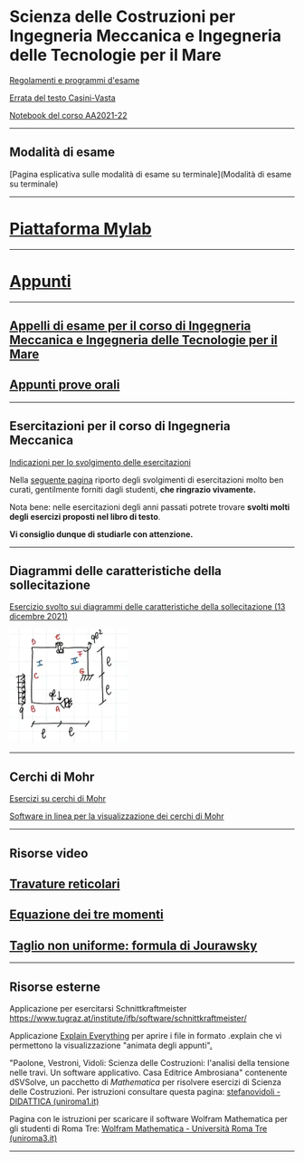# Scienza delle Costruzioni per Ingegneria Meccanica e Ingegneria delle Tecnologie per il Mare

[Regolamenti e programmi d'esame](./programmi/index)

[Errata del testo Casini-Vasta](errata_testo.md)

[Notebook del corso AA2021-22](https://uniroma3.sharepoint.com/sites/AA2122-SCIENZADELLECOSTRUZIONI-20801971TOMASSETTI/_layouts/OneNote.aspx?id=%2Fsites%2FAA2122-SCIENZADELLECOSTRUZIONI-20801971TOMASSETTI%2FSiteAssets%2FBlocco%20appunti%20AA21-22%20-%20SCIENZA%20DELLE%20COSTRUZIONI%20-%2020801971%20%28TOMASSETTI%29&wd=target%28Sdc%20Ing%20Mec%202021-22%29)

---

## Modalità di esame

[Pagina esplicativa sulle modalità di esame su terminale](Modalità di esame su terminale)

---

# [Piattaforma Mylab](./mylab/mylab.md)

---

# [Appunti](./lezioni/classes2023-24-out)

---

## [Appelli di esame per il corso di Ingegneria Meccanica e Ingegneria delle Tecnologie per il Mare](esami/appelli_esame)

## [Appunti prove orali](./Orali/orali.md)

---

## Esercitazioni per il corso di Ingegneria Meccanica

[Indicazioni per lo svolgimento delle esercitazioni](svolgimento_esercitazioni/main.pdf) 

Nella [seguente pagina](Esercitazioni/esercitazioni.md) riporto degli svolgimenti di esercitazioni molto ben curati, gentilmente forniti dagli studenti, **che ringrazio vivamente.**

Nota bene: nelle esercitazioni degli anni passati potrete trovare **svolti molti degli esercizi proposti nel libro di testo**. 

**Vi consiglio dunque di studiarle con attenzione.**

---

## Diagrammi delle caratteristiche della sollecitazione

[Esercizio svolto sui diagrammi delle caratteristiche della sollecitazione (13 dicembre 2021)](https://web.microsoftstream.com/video/318289c4-c9d7-4a64-be66-f5cf327f5232?st=10)

![image-20211215220530455](resources.assets/image-20211215220530455.png)



---

## Cerchi di Mohr

[Esercizi su cerchi di Mohr](cerchi_di_mohr/esercizi_cerchi_di_Mohr)

[Software in linea per la visualizzazione dei cerchi di Mohr](https://mechanicalc.com/calculators/mohrs-circle/)

---

## Risorse video

## [Travature reticolari](travature_reticolari/travature_reticolari)

## [Equazione dei tre momenti](equazione_dei_tre_momenti/equazione_dei_tre_momenti.md)

## [Taglio non uniforme: formula di Jourawsky](taglio_non_uniforme/taglio_non_uniforme)

---

## Risorse esterne

Applicazione per esercitarsi Schnittkraftmeister https://www.tugraz.at/institute/ifb/software/schnittkraftmeister/

Applicazione [Explain Everything](https://explaineverything.com/) per aprire i file in formato .explain che vi permettono la visualizzazione "animata degli appunti"[.](./cg.mp4)

"Paolone, Vestroni, Vidoli: Scienza delle Costruzioni: l'analisi della tensione nelle travi. Un software applicativo. Casa Editrice Ambrosiana" contenente dSVSolve, un pacchetto di *Mathematica* per risolvere esercizi di Scienza delle Costruzioni. Per istruzioni consultare questa pagina: [stefanovidoli - DIDATTICA (uniroma1.it)](https://stefanovidoli.site.uniroma1.it/insegnamenti)

Pagina con le istruzioni per scaricare il software Wolfram Mathematica per gli studenti di Roma Tre: [Wolfram Mathematica - Università Roma Tre (uniroma3.it)](https://www.uniroma3.it/servizi/software-in-convenzione/wolfram-mathematica/)



---

<script type="text/javascript" src="https://freevisitorcounters.com/en/home/counter/905518/t/0"></script>
